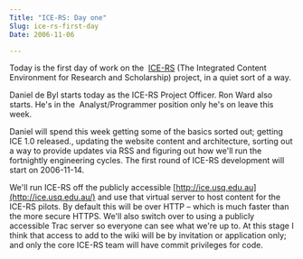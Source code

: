 ```yaml
---
Title: "ICE-RS: Day one"
Slug: ice-rs-first-day
Date: 2006-11-06

---
```

<div>

Today is the first day of work on the
 [ICE-RS](http://ice.usq.edu.au/introduction/ice_rs.htm) (The Integrated
Content Environment for Research and Scholarship) project, in a quiet
sort of a way.

Daniel de Byl starts today as the ICE-RS Project Officer. Ron Ward also
starts. He's in the  Analyst/Programmer position only he's on leave this
week.

Daniel will spend this week getting some of the basics sorted out;
getting ICE 1.0 released., updating the website content and
architecture, sorting out a way to provide updates via RSS and figuring
out how we'll run the fortnightly engineering cycles. The first round of
ICE-RS development will start on 2006-11-14.

We'll run ICE-RS off the publicly accessible
[http://ice.usq.edu.au](http://ice.usq.edu.au/) and use that virtual
server to host content for the ICE-RS pilots. By default this will be
over HTTP – which is much faster than the more secure HTTPS. We'll also
switch over to using a publicly accessible Trac server so everyone can
see what we're up to. At this stage I think that access to add to the
wiki will be by invitation or application only; and only the core ICE-RS
team will have commit privileges for code.

   

</div>
